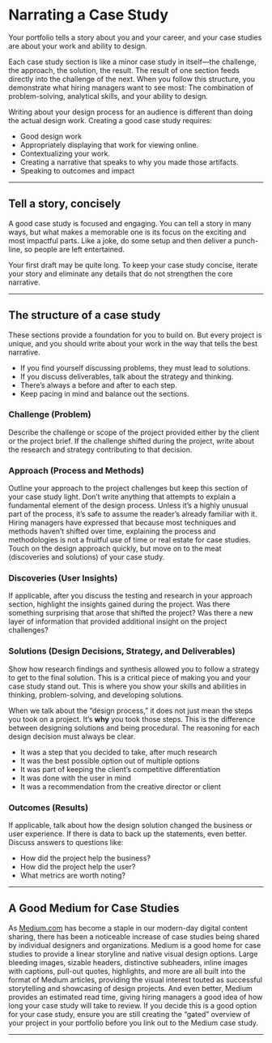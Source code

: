 # Narrating a Case Study
Your portfolio tells a story about you and your career, and your case studies are about your work and ability to design.

Each case study section is like a minor case study in itself—the challenge, the approach, the solution, the result. The result of one section feeds directly into the challenge of the next. When you follow this structure, you demonstrate what hiring managers want to see most: The combination of problem-solving, analytical skills, and your ability to design.

Writing about your design process for an audience is different than doing the actual design work. Creating a good case study requires:
- Good design work
- Appropriately displaying that work for viewing online.
- Contextualizing your work.
- Creating a narrative that speaks to why you made those artifacts.
- Speaking to outcomes and impact 

---
## Tell a story, concisely
A good case study is focused and engaging. You can tell a story in many ways, but what makes a memorable one is its focus on the exciting and most impactful parts. Like a joke, do some setup and then deliver a punch-line, so people are left entertained. 

Your first draft may be quite long. To keep your case study concise, iterate your story and eliminate any details that do not strengthen the core narrative. 

---
## The structure of a case study
These sections provide a foundation for you to build on. But every project is unique, and you should write about your work in the way that tells the best narrative. 
-   If you find yourself discussing problems, they must lead to solutions.
-   If you discuss deliverables, talk about the strategy and thinking. 
-   There’s always a before and after to each step.
-   Keep pacing in mind and balance out the sections. 

### Challenge (Problem) 
Describe the challenge or scope of the project provided either by the client or the project brief. If the challenge shifted during the project, write about the research and strategy contributing to that decision. 

### Approach (Process and Methods) 
Outline your approach to the project challenges but keep this section of your case study light. Don’t write anything that attempts to explain a fundamental element of the design process. Unless it’s a highly unusual part of the process, it’s safe to assume the reader’s already familiar with it. Hiring managers have expressed that because most techniques and methods haven’t shifted over time, explaining the process and methodologies is not a fruitful use of time or real estate for case studies. Touch on the design approach quickly, but move on to the meat (discoveries and solutions) of your case study.

### Discoveries (User Insights)
If applicable, after you discuss the testing and research in your approach section, highlight the insights gained during the project. Was there something surprising that arose that shifted the project? Was there a new layer of information that provided additional insight on the project challenges? 

### Solutions (Design Decisions, Strategy, and Deliverables)
Show how research findings and synthesis allowed you to follow a strategy to get to the final solution. This is a critical piece of making you and your case study stand out. This is where you show your skills and abilities in thinking, problem-solving, and developing solutions. 

When we talk about the “design process,” it does not just mean the steps you took on a project. It’s **why** you took those steps. This is the difference between designing solutions and being procedural. The reasoning for each design decision must always be clear. 
- It was a step that you decided to take, after much research
- It was the best possible option out of multiple options
- It was part of keeping the client’s competitive differentiation
- It was done with the user in mind
- It was a recommendation from the creative director or client

### Outcomes (Results)
If applicable, talk about how the design solution changed the business or user experience. If there is data to back up the statements, even better. Discuss answers to questions like: 
-   How did the project help the business?
-   How did the project help the user?
-   What metrics are worth noting?

---
## A Good Medium for Case Studies
As [Medium.com](https://medium.com/) has become a staple in our modern-day digital content sharing, there has been a noticeable increase of case studies being shared by individual designers and organizations. Medium is a good home for case studies to provide a linear storyline and native visual design options. Large bleeding images, sizable headers, distinctive subheaders, inline images with captions, pull-out quotes, highlights, and more are all built into the format of Medium articles, providing the visual interest touted as successful storytelling and showcasing of design projects. And even better, Medium provides an estimated read time, giving hiring managers a good idea of how long your case study will take to review. If you decide this is a good option for your case study, ensure you are still creating the “gated” overview of your project in your portfolio before you link out to the Medium case study.

---